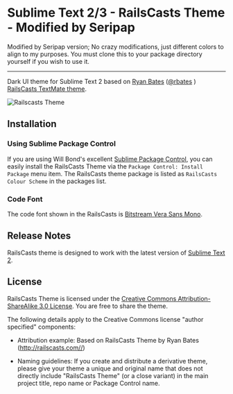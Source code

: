 # Sublime Text 2/3 - RailsCasts Theme - Modified by Seripap

Modified by Seripap version; No crazy modifications, just different colors to align to my purposes. You must clone this to your package directory yourself if you wish to use it.

-------------------

Dark UI theme for Sublime Text 2 based on [Ryan Bates](http://railscasts.com/about) ([@rbates](https://twitter.com/rbates) ) [RailsCasts TextMate theme](http://media.railscasts.com/resources/textmate_theme.zip).


![Railscasts Theme](http://cl.ly/2F1T1a3a2T1Z2c3F071W/Screen%20Shot%202012-07-06%20at%208.26.52%20AM.png "Railscasts Theme")

## Installation

### Using Sublime Package Control

If you are using Will Bond's excellent [Sublime Package Control](http://wbond.net/sublime_packages/package_control), you can easily install the RailsCasts Theme via the `Package Control: Install Package` menu item. The RailsCasts theme package is listed as `RailsCasts Colour Scheme` in the packages list.

### Code Font

The code font shown in the RailsCasts is [Bitstream Vera Sans Mono](http://www-old.gnome.org/fonts/).

## Release Notes

RailsCasts theme is designed to work with the latest version of [Sublime Text 2](http://www.sublimetext.com/dev).

## License

RailsCasts Theme is licensed under the [Creative Commons Attribution-ShareAlike 3.0 License](http://creativecommons.org/licenses/by-sa/3.0/). You are free to share the theme.

The following details apply to the Creative Commons license "author specified" components:

* Attribution example: Based on RailsCasts Theme by Ryan Bates (http://railscasts.com//)

* Naming guidelines: If you create and distribute a derivative theme, please give your theme a unique and original name that does not directly include "RailsCasts Theme" (or a close variant) in the main project title, repo name or Package Control name.
